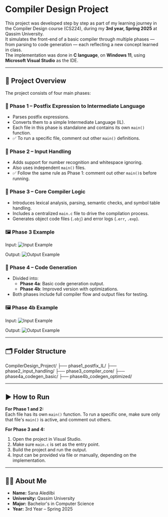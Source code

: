 # Compiler Design Project

This project was developed step by step as part of my learning journey in the Compiler Design course (CS224), during my **3rd year, Spring 2025** at Qassim University.  
It simulates the front-end of a basic compiler through multiple phases — from parsing to code generation — each reflecting a new concept learned in class.  
The implementation was done in **C language**, on **Windows 11**, using **Microsoft Visual Studio** as the IDE.

---

## 🧩 Project Overview

The project consists of four main phases:

### 📌 Phase 1 – Postfix Expression to Intermediate Language
- Parses postfix expressions.
- Converts them to a simple Intermediate Language (IL).
- Each file in this phase is standalone and contains its own `main()` function.
- ✅ To run a specific file, comment out other `main()` definitions.

### 📌 Phase 2 – Input Handling
- Adds support for number recognition and whitespace ignoring.
- Also uses independent `main()` files.
- ✅ Follow the same rule as Phase 1: comment out other `main()`s before running.

### 📌 Phase 3 – Core Compiler Logic
- Introduces lexical analysis, parsing, semantic checks, and symbol table handling.
- Includes a centralized `main.c` file to drive the compilation process.
- Generates object code files (`.obj`) and error logs (`.err`, `.exp`).

### 🖼️ Phase 3 Example

Input:
![Input Example](images/phase3_input.png)

Output:
![Output Example](images/phase3_output.png)

### 📌 Phase 4 – Code Generation
- Divided into:
  - **Phase 4a**: Basic code generation output.
  - **Phase 4b**: Improved version with optimizations.
- Both phases include full compiler flow and output files for testing.

### 🖼️ Phase 4b Example

Input:
![Input Example](images/phase4b_input.png)

Output:
![Output Example](images/phase4b_output.png)

---

## 🗂️ Folder Structure

CompilerDesign_Project/
  ├── phase1_postfix_IL/
  ├── phase2_input_handling/
  ├── phase3_compiler_core/
  ├── phase4a_codegen_basic/
  ├── phase4b_codegen_optimized/

---

## ▶️ How to Run

**For Phase 1 and 2:**  
Each file has its own `main()` function. To run a specific one, make sure only that file's `main()` is active, and comment out others.

**For Phase 3 and 4:**  
1. Open the project in Visual Studio.  
2. Make sure `main.c` is set as the entry point.  
3. Build the project and run the output.  
4. Input can be provided via file or manually, depending on the implementation.

- - -

## 🙋‍♀️ About Me

- **Name:** Sana Aledilbi  
- **University:** Qassim University  
- **Major:** Bachelor's in Computer Science
-  **Year:** 3rd Year – Spring 2025
